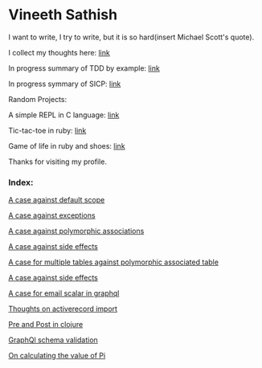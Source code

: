 # Vineeth Sathish

I want to write, I try to write, but it is so hard(insert Michael Scott's quote). 

I collect my thoughts here: [link](https://github.com/bsvin33t/bsvin33t)

In progress summary of TDD by example: [link](https://github.com/bsvin33t/tdd_by_example)

In progress symmary of SICP: [link](https://github.com/bsvin33t/sicp-notes)


Random Projects:

A simple REPL in C language: [link](https://github.com/bsvin33t/simple_c_repl)

Tic-tac-toe in ruby: [link](https://github.com/bsvin33t/tic-tac-toe)

Game of life in ruby and shoes: [link](https://github.com/bsvin33t/shoes-game-of-life)


Thanks for visiting my profile.


### Index:

[A case against default scope](https://github.com/bsvin33t/bsvin33t/blob/master/a_case_against_default_scope.md)

[A case against exceptions](https://github.com/bsvin33t/bsvin33t/blob/master/a_case_against_exceptions.md)

[A case against polymorphic associations](https://github.com/bsvin33t/bsvin33t/blob/master/a_case_against_polymorphic_association.md)

[A case against side effects](https://github.com/bsvin33t/bsvin33t/blob/master/a_case_against_side_effects.md)

[A case for multiple tables against polymorphic associated table](https://github.com/bsvin33t/bsvin33t/blob/master/a_case_for_multiple_tables_against_polymorphic_associated_table.md)

[A case against side effects](https://github.com/bsvin33t/bsvin33t/blob/master/a_case_against_side_effects.md)

[A case for email scalar in graphql](https://github.com/bsvin33t/bsvin33t/blob/master/a_case_for_email_graphql_scalar.md)

[Thoughts on activerecord import](https://github.com/bsvin33t/bsvin33t/blob/master/activerecord_import.md)

[Pre and Post in clojure](https://github.com/bsvin33t/bsvin33t/blob/master/clojure-pre-post.md)

[GraphQl schema validation](https://github.com/bsvin33t/bsvin33t/blob/master/graphql_schema_validation.md)

[On calculating the value of Pi](https://github.com/bsvin33t/bsvin33t/blob/master/on_calculating_pi.md)

